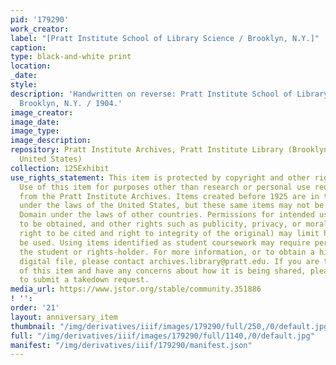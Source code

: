 ```yaml
---
pid: '179290'
work_creator:
label: "[Pratt Institute School of Library Science / Brooklyn, N.Y.]"
caption:
type: black-and-white print
location:
_date:
style:
description: 'Handwritten on reverse: Pratt Institute School of Library Science /
  Brooklyn, N.Y. / 1904.'
image_creator:
image_date:
image_type:
image_description:
repository: Pratt Institute Archives, Pratt Institute Library (Brooklyn, New York,
  United States)
collection: 125Exhibit
use_rights_statement: This item is protected by copyright and other rights and restrictions.
  Use of this item for purposes other than research or personal use requires permission
  from the Pratt Institute Archives. Items created before 1925 are in the Public Domain
  under the laws of the United States, but these same items may not be in the Public
  Domain under the laws of other countries. Permissions for intended uses may need
  to be obtained, and other rights such as publicity, privacy, or moral rights (e.g.
  right to be cited and right to integrity of the original) may limit how items can
  be used. Using items identified as student coursework may require permission from
  the student or rights-holder. For more information, or to obtain a high resolution
  digital file, please contact archives.library@pratt.edu. If you are the rights-holder
  of this item and have any concerns about how it is being shared, please visit https://libguides.pratt.edu/archives/takedown
  to submit a takedown request.
media_url: https://www.jstor.org/stable/community.351886
! '':
order: '21'
layout: anniversary_item
thumbnail: "/img/derivatives/iiif/images/179290/full/250,/0/default.jpg"
full: "/img/derivatives/iiif/images/179290/full/1140,/0/default.jpg"
manifest: "/img/derivatives/iiif/179290/manifest.json"
---
```


